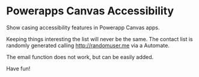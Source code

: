 # Powerapps Canvas Accessibility
Show casing accessibility features in Powerapp Canvas apps.

Keeping things interesting the list will never be the same. The contact list is randomly generated calling http://randomuser.me via a Automate.

The email function does not work, but can be easily added.


Have fun!
